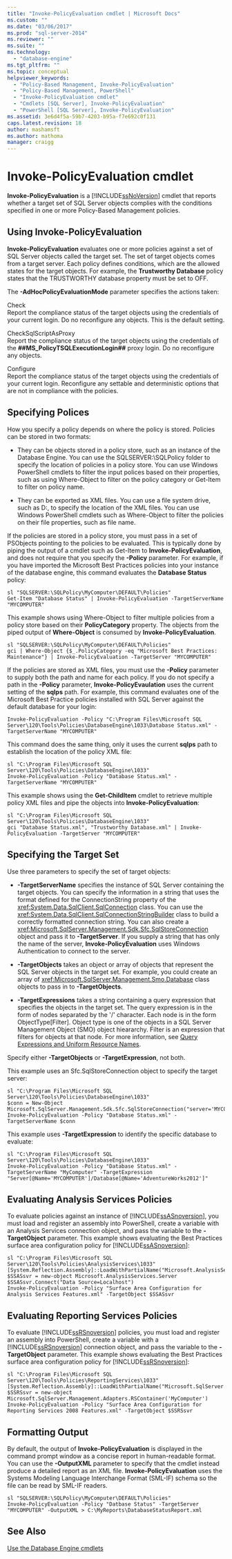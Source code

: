 ```yaml
---
title: "Invoke-PolicyEvaluation cmdlet | Microsoft Docs"
ms.custom: ""
ms.date: "03/06/2017"
ms.prod: "sql-server-2014"
ms.reviewer: ""
ms.suite: ""
ms.technology: 
  - "database-engine"
ms.tgt_pltfrm: ""
ms.topic: conceptual
helpviewer_keywords: 
  - "Policy-Based Management, Invoke-PolicyEvaluation"
  - "Policy-Based Management, PowerShell"
  - "Invoke-PolicyEvaluation cmdlet"
  - "Cmdlets [SQL Server], Invoke-PolicyEvaluation"
  - "PowerShell [SQL Server], Invoke-PolicyEvaluation"
ms.assetid: 3e6d4f5a-59b7-4203-b95a-f7e692c0f131
caps.latest.revision: 18
author: mashamsft
ms.author: mathoma
manager: craigg
---
```

# Invoke-PolicyEvaluation cmdlet
  **Invoke-PolicyEvaluation** is a [!INCLUDE[ssNoVersion](../includes/ssnoversion-md.md)] cmdlet that reports whether a target set of SQL Server objects complies with the conditions specified in one or more Policy-Based Management policies.  
  
## Using Invoke-PolicyEvaluation  
 **Invoke-PolicyEvaluation** evaluates one or more policies against a set of SQL Server objects called the target set. The set of target objects comes from a target server. Each policy defines conditions, which are the allowed states for the target objects. For example, the **Trustworthy Database** policy states that the TRUSTWORTHY database property must be set to OFF.  
  
 The **-AdHocPolicyEvaluationMode** parameter specifies the actions taken:  
  
 Check  
 Report the compliance status of the target objects using the credentials of your current login. Do no reconfigure any objects. This is the default setting.  
  
 CheckSqlScriptAsProxy  
 Report the compliance status of the target objects using the credentials of the **##MS_PolicyTSQLExecutionLogin##** proxy login. Do no reconfigure any objects.  
  
 Configure  
 Report the compliance status of the target objects using the credentials of your current login. Reconfigure any settable and deterministic options that are not in compliance with the policies.  
  
## Specifying Polices  
 How you specify a policy depends on where the policy is stored. Policies can be stored in two formats:  
  
-   They can be objects stored in a policy store, such as an instance of the Database Engine. You can use the SQLSERVER:\SQLPolicy folder to specify the location of policies in a policy store. You can use Windows PowerShell cmdlets to filter the input polices based on their properties, such as using Where-Object to filter on the policy category or Get-Item to filter on policy name.  
  
-   They can be exported as XML files. You can use a file system drive, such as D:, to specify the location of the XML files. You can use Windows PowerShell cmdlets such as Where-Object to filter the policies on their file properties, such as file name.  
  
 If the policies are stored in a policy store, you must pass in a set of PSObjects pointing to the policies to be evaluated. This is typically done by piping the output of a cmdlet such as Get-Item to **Invoke-PolicyEvaluation**, and does not require that you specify the **-Policy** parameter. For example, if you have imported the Microsoft Best Practices policies into your instance of the database engine, this command evaluates the **Database Status** policy:  
  
```  
sl "SQLSERVER:\SQLPolicy\MyComputer\DEFAULT\Policies"  
Get-Item "Database Status" | Invoke-PolicyEvaluation -TargetServerName "MYCOMPUTER"  
```  
  
 This example shows using Where-Object to filter multiple policies from a policy store based on their **PolicyCategory** property. The objects from the piped output of **Where-Object** is consumed by **Invoke-PolicyEvaluation**.  
  
```  
sl "SQLSERVER:\SQLPolicy\MyComputer\DEFAULT\Policies"  
gci | Where-Object {$_.PolicyCategory -eq "Microsoft Best Practices: Maintenance"} | Invoke-PolicyEvaluation -TargetServer "MYCOMPUTER"  
```  
  
 If the policies are stored as XML files, you must use the **-Policy** parameter to supply both the path and name for each policy. If you do not specify a path in the **-Policy** parameter, **Invoke-PolicyEvaulation** uses the current setting of the **sqlps** path. For example, this command evaluates one of the Microsoft Best Practice policies installed with SQL Server against the default database for your login:  
  
```  
Invoke-PolicyEvaluation -Policy "C:\Program Files\Microsoft SQL Server\120\Tools\Policies\DatabaseEngine\1033\Database Status.xml" -TargetServerName "MYCOMPUTER"  
```  
  
 This command does the same thing, only it uses the current **sqlps** path to establish the location of the policy XML file:  
  
```  
sl "C:\Program Files\Microsoft SQL Server\120\Tools\Policies\DatabaseEngine\1033"  
Invoke-PolicyEvaluation -Policy "Database Status.xml" -TargetServerName "MYCOMPUTER"  
```  
  
 This example shows using the **Get-ChildItem** cmdlet to retrieve multiple policy XML files and pipe the objects into **Invoke-PolicyEvaluation**:  
  
```  
sl "C:\Program Files\Microsoft SQL Server\120\Tools\Policies\DatabaseEngine\1033"  
gci "Database Status.xml", "Trustworthy Database.xml" | Invoke-PolicyEvaluation -TargetServer "MYCOMPUTER"  
```  
  
## Specifying the Target Set  
 Use three parameters to specify the set of target objects:  
  
-   **-TargetServerName** specifies the instance of SQL Server containing the target objects. You can specify the information in a string that uses the format defined for the ConnectionString property of the <xref:System.Data.SqlClient.SqlConnection> class. You can use the <xref:System.Data.SqlClient.SqlConnectionStringBuilder> class to build a correctly formatted connection string. You can also create a <xref:Microsoft.SqlServer.Management.Sdk.Sfc.SqlStoreConnection> object and pass it to **-TargetServer**. If you supply a string that has only the name of the server, **Invoke-PolicyEvaluation** uses Windows Authentication to connect to the server.  
  
-   **-TargetObjects** takes an object or array of objects that represent the SQL Server objects in the target set. For example, you could create an array of <xref:Microsoft.SqlServer.Management.Smo.Database> class objects to pass in to **-TargetObjects**.  
  
-   **-TargetExpressions** takes a string containing a query expression that specifies the objects in the target set. The query expression is in the form of nodes separated by the '/' character. Each node is in the form ObjectType[Filter]. Object type is one of the objects in a SQL Server Management Object (SMO) object hieararchy. Filter is an expression that filters for objects at that node. For more information, see [Query Expressions and Uniform Resource Names](../powershell/query-expressions-and-uniform-resource-names.md).  
  
 Specify either **-TargetObjects** or **-TargetExpression**, not both.  
  
 This example uses an Sfc.SqlStoreConnection object to specify the target server:  
  
```  
sl "C:\Program Files\Microsoft SQL Server\120\Tools\Policies\DatabaseEngine\1033"  
$conn = New-Object Microsoft.SqlServer.Management.Sdk.Sfc.SqlStoreConnection("server='MYCOMPUTER';Trusted_Connection=True")  
Invoke-PolicyEvaluation -Policy "Database Status.xml" -TargetServerName $conn  
```  
  
 This example uses **-TargetExpression** to identify the specific database to evaluate:  
  
```  
sl "C:\Program Files\Microsoft SQL Server\120\Tools\Policies\DatabaseEngine\1033"  
Invoke-PolicyEvaluation -Policy "Database Status.xml" -TargetServerName "MyComputer" -TargetExpression "Server[@Name='MYCOMPUTER']/Database[@Name='AdventureWorks2012']"  
```  
  
## Evaluating Analysis Services Policies  
 To evaluate policies against an instance of [!INCLUDE[ssASnoversion](../includes/ssasnoversion-md.md)], you must load and register an assembly into PowerShell, create a variable with an Analysis Services connection object, and pass the variable to the **-TargetObject** parameter. This example shows evaluating the Best Practices surface area configuration policy for [!INCLUDE[ssASnoversion](../includes/ssasnoversion-md.md)]:  
  
```  
sl "C:\Program Files\Microsoft SQL Server\120\Tools\Policies\AnalysisServices\1033"  
[System.Reflection.Assembly]::LoadWithPartialName("Microsoft.AnalysisServices")  
$SSASsvr = new-object Microsoft.AnalysisServices.Server  
$SSASsvr.Connect("Data Source=Localhost")  
Invoke-PolicyEvaluation -Policy "Surface Area Configuration for Analysis Services Features.xml" -TargetObject $SSASsvr  
```  
  
## Evaluating Reporting Services Policies  
 To evaluate [!INCLUDE[ssRSnoversion](../includes/ssrsnoversion-md.md)] policies, you must load and register an assembly into PowerShell, create a variable with a [!INCLUDE[ssRSnoversion](../includes/ssrsnoversion-md.md)] connection object, and pass the variable to the **-TargetObject** parameter. This example shows evaluating the Best Practices surface area configuration policy for [!INCLUDE[ssRSnoversion](../includes/ssrsnoversion-md.md)]:  
  
```  
sl "C:\Program Files\Microsoft SQL Server\120\Tools\Policies\ReportingServices\1033"  
[System.Reflection.Assembly]::LoadWithPartialName("Microsoft.SqlServer.Dmf.Adapters")  
$SSRSsvr = new-object Microsoft.SqlServer.Management.Adapters.RSContainer('MyComputer')  
Invoke-PolicyEvaluation -Policy "Surface Area Configuration for Reporting Services 2008 Features.xml" -TargetObject $SSRSsvr  
```  
  
## Formatting Output  
 By default, the output of **Invoke-PolicyEvaluation** is displayed in the command prompt window as a concise report in human-readable format. You can use the **-OutputXML** parameter to specify that the cmdlet instead produce a detailed report as an XML file. **Invoke-PolicyEvaluation** uses the Systems Modeling Language Interchange Format (SML-IF) schema so the file can be read by SML-IF readers.  
  
```  
sl "SQLSERVER:\SQLPolicy\MyComputer\DEFAULT\Policies"  
Invoke-PolicyEvaluation -Policy "Datbase Status" -TargetServer "MYCOMPUTER" -OutputXML > C:\MyReports\DatabaseStatusReport.xml  
```  
  
## See Also  
 [Use the Database Engine cmdlets](../../2014/database-engine/use-the-database-engine-cmdlets.md)  
  
  
